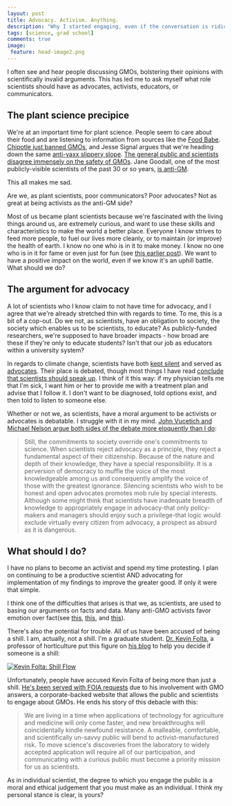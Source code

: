 ```yaml
---
layout: post
title: Advocacy. Activism. Anything.
description: "Why I started engaging, even if the conversation is ridiculous."
tags: [science, grad school]
comments: true
image:
 feature: head-image2.png
---
```


I often see and hear people discussing GMOs, bolstering their opinions with scientifically invalid arguments. This has led me to ask myself what role scientists should have as advocates, activists, educators, or communicators.

## The plant science precipice

We're at an important time for plant science. People seem to care about their food and are listening to information from sources like the [Food Babe](http://gawker.com/the-food-babe-blogger-is-full-of-shit-1694902226). [Chipotle just banned GMOs](https://chipotle.com/gmo), and Jesse Signal argues that we're heading down the same [anti-vaxx slippery slope](http://nymag.com/scienceofus/2015/04/chipotle-is-promoting-anti-science-hysteria.html?mid=facebook_nymag). [The general public and scientists disagree immensely on the safety of GMOs](http://www.pewresearch.org/fact-tank/2015/01/29/5-key-findings-science/). Jane Goodall, one of the most publicly-visible scientists of the past 30 or so years, [is anti-GM](http://kuer.org/post/goodall-gmo-s-i-truly-believe-we-re-poisoning-ourselves).

This all makes me sad.

Are we, as plant scientists, poor communicators? Poor advocates? Not as great at being activists as the anti-GM side?

Most of us became plant scientists because we're fascinated with the living things around us, are extremely curious, and want to use these skills and characteristics to make the world a better place. Everyone I know strives to feed more people, to fuel our lives more cleanly, or to maintain (or improve) the health of earth. I know no one who is in it to make money. I know no one who is in it for fame or even just for fun (see [this earlier post](http://mollyhanlon.com/inferiority/)). We want to have a positive impact on the world, even if we know it's an uphill battle. What should we do?

## The argument for advocacy

A lot of scientists who I know claim to not have time for advocacy, and I agree that we're already stretched thin with regards to time. To me, this is a bit of a cop-out. Do we not, as scientists, have an obligation to society, the society which enables us to be scientists, to educate? As publicly-funded researchers, we're supposed to have broader impacts - how broad are these if they're only to educate students? Isn't that our job as educators within a university system?

In regards to climate change, scientists have both [kept silent](http://www.nytimes.com/2007/02/06/science/earth/06profile.html?_r=0) and served as [advocates](). Their place is debated, though most things I have read [conclude that scientists should speak up](http://www.npr.org/blogs/13.7/2014/10/16/356543981/when-is-it-ok-for-scientists-to-become-political). I think of it this way: if my physician tells me that I'm sick, I want him or her to provide me with a treatment plan and advise that I follow it. I don't want to be diagnosed, told options exist, and then told to listen to someone else. 

Whether or not we, as scientists, have a moral argument to be activists or advocates is debatable. I struggle with it in my mind. [John Vucetich and Michael Nelson argue both sides of the debate more eloquently than I do](http://www.humansandnature.org/the-moral-obligations-of-scientists-article-108.php): 

> Still, the commitments to society override one's commitments to science. When scientists reject advocacy as a principle, they reject a fundamental aspect of their citizenship. Because of the nature and depth of their knowledge, they have a special responsibility. It is a perversion of democracy to muffle the voice of the most knowledgeable among us and consequently amplify the voice of those with the greatest ignorance. Silencing scientists who wish to be honest and open advocates promotes mob rule by special interests. Although some might think that scientists have inadequate breadth of knowledge to appropriately engage in advocacy-that only policy-makers and managers should enjoy such a privilege-that logic would exclude virtually every citizen from advocacy, a prospect as absurd as it is dangerous.

## What should I do?

I have no plans to become an activist and spend my time protesting. I plan on continuing to be a productive scientist AND advocating for implementation of my findings to improve the greater good. If only it were that simple.

I think one of the difficulties that arises is that we, as scientists, are used to basing our arguments on facts and data. Many anti-GMO activists favor emotion over fact(see [this](http://www.npr.org/blogs/thesalt/2014/12/04/364745790/food-babe-or-fear-babe-as-activist-s-profile-grows-so-do-her-critics), [this](http://www.onthemedia.org/story/what-does-body-good/), and [this](http://www.theatlantic.com/health/archive/2015/02/the-food-babe-enemy-of-chemicals/385301/)).

There's also the potential for trouble. All of us have been accused of being a shill. I am, actually, not a shill. I'm a graduate student. [Dr. Kevin Folta](https://gmoanswers.com/experts/kevin-folta), a professor of horticulture put this figure on [his blog](http://kfolta.blogspot.com/) to help you decide if someone is a shill:

<a href="http://3.bp.blogspot.com/-wYlx4-FJ2zk/VSqWDnu7zyI/AAAAAAAAGVY/_hRpXonlZJI/s1600/RUaShill2.JPG"><img src="http://3.bp.blogspot.com/-wYlx4-FJ2zk/VSqWDnu7zyI/AAAAAAAAGVY/_hRpXonlZJI/s1600/RUaShill2.JPG" alt="Kevin Folta: Shill Flow"></a>

Unfortunately, people have accused Kevin Folta of being more than just a shill. [He's been served with FOIA requests](http://blog.aspb.org/2015/04/28/foias-chilling-a-scientific-dialog-your-call-to-communicate/) due to his involvement with GMO answers, a corporate-backed website that allows the public and scientists to engage about GMOs. He ends his story of this debacle with this: 

> We are living in a time when applications of technology for agriculture and medicine will only come faster, and new breakthroughs will coincidentally kindle newfound resistance.  A malleable, comfortable, and scientifically un-savvy public will bend to activist-manufactured risk.  To move science's discoveries from the laboratory to widely accepted application will require all of our participation, and communicating with a curious public must become a priority mission for us as scientists.

As in individual scientist, the degree to which you engage the public is a moral and ethical judgement that you must make as an individual. I think my personal stance is clear, is yours?